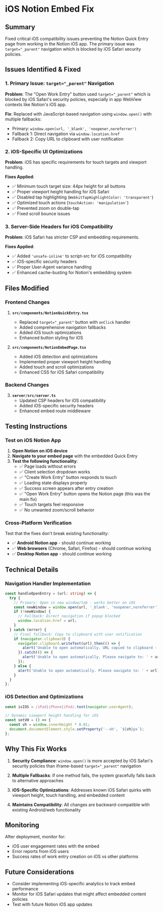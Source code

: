 # iOS Notion Embed Fix

## Summary
Fixed critical iOS compatibility issues preventing the Notion Quick Entry page from working in the Notion iOS app. The primary issue was `target="_parent"` navigation which is blocked by iOS Safari security policies.

## Issues Identified & Fixed

### 1. **Primary Issue: `target="_parent"` Navigation**
**Problem**: The "Open Work Entry" button used `target="_parent"` which is blocked by iOS Safari's security policies, especially in app WebView contexts like Notion's iOS app.

**Fix**: Replaced with JavaScript-based navigation using `window.open()` with multiple fallbacks:
- Primary: `window.open(url, '_blank', 'noopener,noreferrer')`
- Fallback 1: Direct navigation via `window.location.href`
- Fallback 2: Copy URL to clipboard with user notification

### 2. **iOS-Specific UI Optimizations**
**Problem**: iOS has specific requirements for touch targets and viewport handling.

**Fixes Applied**:
- ✅ Minimum touch target size: 44px height for all buttons
- ✅ Proper viewport height handling for iOS Safari
- ✅ Disabled tap highlighting (`WebkitTapHighlightColor: 'transparent'`)
- ✅ Optimized touch actions (`touchAction: 'manipulation'`)
- ✅ Prevented zoom on double-tap
- ✅ Fixed scroll bounce issues

### 3. **Server-Side Headers for iOS Compatibility**
**Problem**: iOS Safari has stricter CSP and embedding requirements.

**Fixes Applied**:
- ✅ Added `'unsafe-inline'` to script-src for iOS compatibility
- ✅ iOS-specific security headers
- ✅ Proper User-Agent variance handling
- ✅ Enhanced cache-busting for Notion's embedding system

## Files Modified

### Frontend Changes
1. **`src/components/NotionQuickEntry.tsx`**
   - Replaced `target="_parent"` button with `onClick` handler
   - Added comprehensive navigation fallbacks
   - Added iOS touch optimizations
   - Enhanced button styling for iOS

2. **`src/components/NotionEmbedPage.tsx`**
   - Added iOS detection and optimizations
   - Implemented proper viewport height handling
   - Added touch and scroll optimizations
   - Enhanced CSS for iOS Safari compatibility

### Backend Changes
3. **`server/src/server.ts`**
   - Updated CSP headers for iOS compatibility
   - Added iOS-specific security headers
   - Enhanced embed route middleware

## Testing Instructions

### Test on iOS Notion App
1. **Open Notion on iOS device**
2. **Navigate to your embed page** with the embedded Quick Entry
3. **Test the following functionality**:
   - ✅ Page loads without errors
   - ✅ Client selection dropdown works
   - ✅ "Create Work Entry" button responds to touch
   - ✅ Loading state displays properly
   - ✅ Success screen appears after entry creation
   - ✅ "Open Work Entry" button opens the Notion page (this was the main fix)
   - ✅ Touch targets feel responsive
   - ✅ No unwanted zoom/scroll behavior

### Cross-Platform Verification
Test that the fixes don't break existing functionality:
- ✅ **Android Notion app** - should continue working
- ✅ **Web browsers** (Chrome, Safari, Firefox) - should continue working
- ✅ **Desktop Notion app** - should continue working

## Technical Details

### Navigation Handler Implementation
```typescript
const handleOpenEntry = (url: string) => {
  try {
    // Primary: Open in new window/tab - works better on iOS
    const newWindow = window.open(url, '_blank', 'noopener,noreferrer');
    if (!newWindow) {
      // Fallback: Direct navigation if popup blocked
      window.location.href = url;
    }
  } catch (error) {
    // Final fallback: Copy to clipboard with user notification
    if (navigator.clipboard) {
      navigator.clipboard.writeText(url).then(() => {
        alert('Unable to open automatically. URL copied to clipboard - please paste in your browser.');
      }).catch(() => {
        alert('Unable to open automatically. Please navigate to: ' + url);
      });
    } else {
      alert('Unable to open automatically. Please navigate to: ' + url);
    }
  }
};
```

### iOS Detection and Optimizations
```typescript
const isIOS = /iPad|iPhone|iPod/.test(navigator.userAgent);

// Dynamic viewport height handling for iOS
const setVH = () => {
  const vh = window.innerHeight * 0.01;
  document.documentElement.style.setProperty('--vh', `${vh}px`);
};
```

## Why This Fix Works

1. **Security Compliance**: `window.open()` is more accepted by iOS Safari's security policies than iframe-based `target="_parent"` navigation

2. **Multiple Fallbacks**: If one method fails, the system gracefully falls back to alternative approaches

3. **iOS-Specific Optimizations**: Addresses known iOS Safari quirks with viewport height, touch handling, and embedded content

4. **Maintains Compatibility**: All changes are backward-compatible with existing Android/web functionality

## Monitoring

After deployment, monitor for:
- iOS user engagement rates with the embed
- Error reports from iOS users
- Success rates of work entry creation on iOS vs other platforms

## Future Considerations

- Consider implementing iOS-specific analytics to track embed performance
- Monitor for iOS Safari updates that might affect embedded content policies
- Test with future Notion iOS app updates